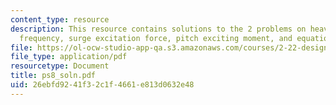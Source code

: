 ```yaml
---
content_type: resource
description: This resource contains solutions to the 2 problems on heave forces, natural
  frequency, surge excitation force, pitch exciting moment, and equations of motion.
file: https://ol-ocw-studio-app-qa.s3.amazonaws.com/courses/2-22-design-principles-for-ocean-vehicles-13-42-spring-2005/26ebfd9241f32c1f4661e813d0632e48_ps8_soln.pdf
file_type: application/pdf
resourcetype: Document
title: ps8_soln.pdf
uid: 26ebfd92-41f3-2c1f-4661-e813d0632e48
---
```

